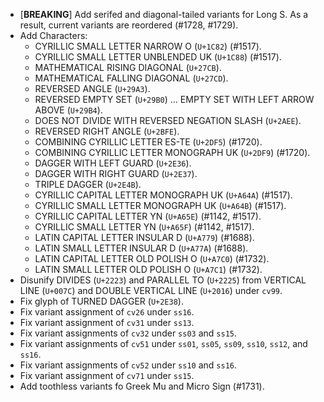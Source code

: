 * \[**BREAKING**\] Add serifed and diagonal-tailed variants for Long S. As a result, current variants are reordered (#1728, #1729).
* Add Characters:
  - CYRILLIC SMALL LETTER NARROW O (`U+1C82`) (#1517).
  - CYRILLIC SMALL LETTER UNBLENDED UK (`U+1C88`) (#1517).
  - MATHEMATICAL RISING DIAGONAL (`U+27CB`).
  - MATHEMATICAL FALLING DIAGONAL (`U+27CD`).
  - REVERSED ANGLE (`U+29A3`).
  - REVERSED EMPTY SET (`U+29B0`) ... EMPTY SET WITH LEFT ARROW ABOVE (`U+29B4`).
  - DOES NOT DIVIDE WITH REVERSED NEGATION SLASH (`U+2AEE`).
  - REVERSED RIGHT ANGLE (`U+2BFE`).
  - COMBINING CYRILLIC LETTER ES-TE (`U+2DF5`) (#1720).
  - COMBINING CYRILLIC LETTER MONOGRAPH UK (`U+2DF9`) (#1720).
  - DAGGER WITH LEFT GUARD (`U+2E36`).
  - DAGGER WITH RIGHT GUARD (`U+2E37`).
  - TRIPLE DAGGER (`U+2E4B`).
  - CYRILLIC CAPITAL LETTER MONOGRAPH UK (`U+A64A`) (#1517).
  - CYRILLIC SMALL LETTER MONOGRAPH UK (`U+A64B`) (#1517).
  - CYRILLIC CAPITAL LETTER YN (`U+A65E`) (#1142, #1517).
  - CYRILLIC SMALL LETTER YN (`U+A65F`) (#1142, #1517).
  - LATIN CAPITAL LETTER INSULAR D (`U+A779`) (#1688).
  - LATIN SMALL LETTER INSULAR D (`U+A77A`) (#1688).
  - LATIN CAPITAL LETTER OLD POLISH O (`U+A7C0`) (#1732).
  - LATIN SMALL LETTER OLD POLISH O (`U+A7C1`) (#1732).
* Disunify DIVIDES (`U+2223`) and PARALLEL TO (`U+2225`) from VERTICAL LINE (`U+007C`) and DOUBLE VERTICAL LINE (`U+2016`) under `cv99`.
* Fix glyph of TURNED DAGGER (`U+2E38`).
* Fix variant assignment of `cv26` under `ss16`.
* Fix variant assignment of `cv31` under `ss13`.
* Fix variant assignments of `cv32` under `ss03` and `ss15`.
* Fix variant assignments of `cv51` under `ss01`, `ss05`, `ss09`, `ss10`, `ss12`, and `ss16`.
* Fix variant assignments of `cv52` under `ss10` and `ss16`.
* Fix variant assignment of `cv71` under `ss15`.
* Add toothless variants fo Greek Mu and Micro Sign (#1731).
